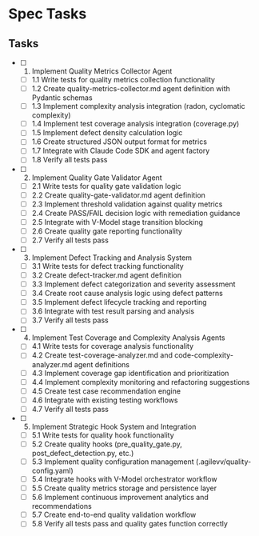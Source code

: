 # Spec Tasks

## Tasks

- [ ] 1. Implement Quality Metrics Collector Agent

  - [ ] 1.1 Write tests for quality metrics collection functionality
  - [ ] 1.2 Create quality-metrics-collector.md agent definition with Pydantic schemas
  - [ ] 1.3 Implement complexity analysis integration (radon, cyclomatic complexity)
  - [ ] 1.4 Implement test coverage analysis integration (coverage.py)
  - [ ] 1.5 Implement defect density calculation logic
  - [ ] 1.6 Create structured JSON output format for metrics
  - [ ] 1.7 Integrate with Claude Code SDK and agent factory
  - [ ] 1.8 Verify all tests pass

- [ ] 2. Implement Quality Gate Validator Agent

  - [ ] 2.1 Write tests for quality gate validation logic
  - [ ] 2.2 Create quality-gate-validator.md agent definition
  - [ ] 2.3 Implement threshold validation against quality metrics
  - [ ] 2.4 Create PASS/FAIL decision logic with remediation guidance
  - [ ] 2.5 Integrate with V-Model stage transition blocking
  - [ ] 2.6 Create quality gate reporting functionality
  - [ ] 2.7 Verify all tests pass

- [ ] 3. Implement Defect Tracking and Analysis System

  - [ ] 3.1 Write tests for defect tracking functionality
  - [ ] 3.2 Create defect-tracker.md agent definition
  - [ ] 3.3 Implement defect categorization and severity assessment
  - [ ] 3.4 Create root cause analysis logic using defect patterns
  - [ ] 3.5 Implement defect lifecycle tracking and reporting
  - [ ] 3.6 Integrate with test result parsing and analysis
  - [ ] 3.7 Verify all tests pass

- [ ] 4. Implement Test Coverage and Complexity Analysis Agents

  - [ ] 4.1 Write tests for coverage analysis functionality
  - [ ] 4.2 Create test-coverage-analyzer.md and code-complexity-analyzer.md agent definitions
  - [ ] 4.3 Implement coverage gap identification and prioritization
  - [ ] 4.4 Implement complexity monitoring and refactoring suggestions
  - [ ] 4.5 Create test case recommendation engine
  - [ ] 4.6 Integrate with existing testing workflows
  - [ ] 4.7 Verify all tests pass

- [ ] 5. Implement Strategic Hook System and Integration

  - [ ] 5.1 Write tests for quality hook functionality
  - [ ] 5.2 Create quality hooks (pre_quality_gate.py, post_defect_detection.py, etc.)
  - [ ] 5.3 Implement quality configuration management (.agilevv/quality-config.yaml)
  - [ ] 5.4 Integrate hooks with V-Model orchestrator workflow
  - [ ] 5.5 Create quality metrics storage and persistence layer
  - [ ] 5.6 Implement continuous improvement analytics and recommendations
  - [ ] 5.7 Create end-to-end quality validation workflow
  - [ ] 5.8 Verify all tests pass and quality gates function correctly
